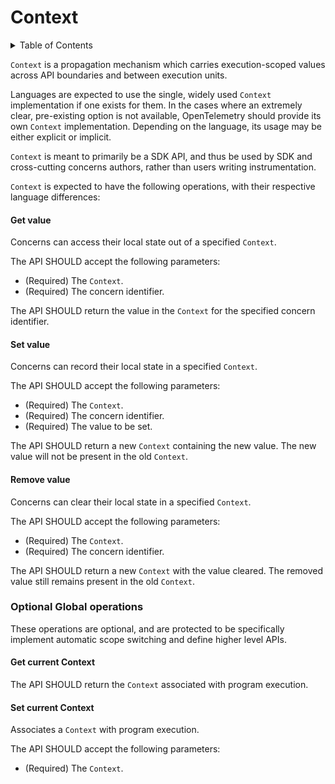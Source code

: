 # Context

<details>
<summary>
Table of Contents
</summary>

- [Get value](#get-value)
- [Set value](#set-value)
- [Remove value](#remove-value)
- [Optional operations](#optional-operations)
    - [Get current Context](#get-current-context)
    - [Set current Context](#set-current-context)

</details>

`Context` is a propagation mechanism which carries execution-scoped values
across API boundaries and between execution units.

Languages are expected to use the single, widely used `Context` implementation
if one exists for them. In the cases where an extremely clear, pre-existing
option is not available, OpenTelemetry should provide its own `Context`
implementation. Depending on the language, its usage may be either explicit
or implicit.

`Context` is meant to primarily be a SDK API, and thus be used by SDK and
cross-cutting concerns authors, rather than users writing instrumentation.

`Context` is expected to have the following operations, with their
respective language differences:

#### Get value

Concerns can access their local state out of a specified `Context`.

The API SHOULD accept the following parameters:

- (Required) The `Context`.
- (Required) The concern identifier.

The API SHOULD return the value in the `Context` for the specified concern
identifier.

#### Set value

Concerns can record their local state in a specified `Context`.

The API SHOULD accept the following parameters:

- (Required) The `Context`.
- (Required) The concern identifier.
- (Required) The value to be set.

The API SHOULD return a new `Context` containing the new value.
The new value will not be present in the old `Context`.

#### Remove value

Concerns can clear their local state in a specified `Context`.

The API SHOULD accept the following parameters:

- (Required) The `Context`.
- (Required) The concern identifier.

The API SHOULD return a new `Context` with the value cleared.
The removed value still remains present in the old `Context`.

### Optional Global operations

These operations are optional, and are protected to be specifically
implement automatic scope switching and define higher level APIs.

#### Get current Context

The API SHOULD return the `Context` associated with program execution.

#### Set current Context

Associates a `Context` with program execution.

The API SHOULD accept the following parameters:

- (Required) The `Context`.
